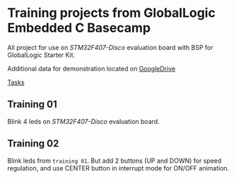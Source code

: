 # Training projects from GlobalLogic Embedded C Basecamp

All project for use on _STM32F407-Disco_ evaluation board with BSP for GlobalLogic Starter Kit.

Additional data for demonstration located on [GoogleDrive](https://drive.google.com/drive/folders/1FCusyGBt-Cub02OuuL_l30AyVIVgV55s?usp=sharing)

[Tasks](https://docs.google.com/document/d/1-Kl8KhbAxvDBAobixiqNNd-idSW88mu0/edit)

## Training 01

Blink 4 leds on _STM32F407-Disco_ evaluation board.

## Training 02

Blink leds from `training 01`. But add 2 buttons (UP and DOWN) for speed regulation, and use CENTER button in interrupt mode for ON/OFF animation.

